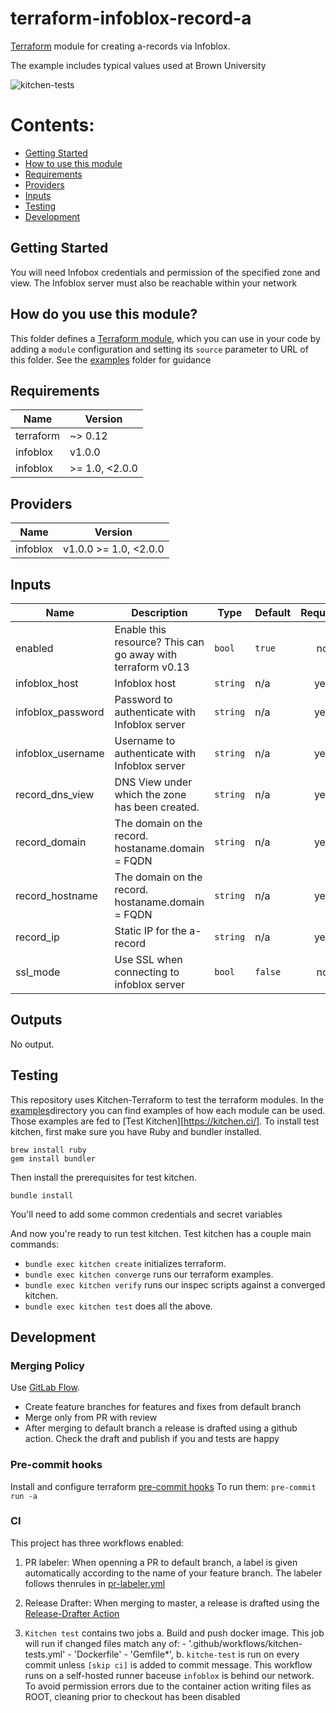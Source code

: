 # terraform-infoblox-record-a

[Terraform](https://www.terraform.io/) module for creating a-records via Infoblox.

The example includes typical values used at Brown University

<!-- update badge link below for your repo! -->
![kitchen-tests](https://github.com/BrownUniversity/terraform-infoblox-record-a/workflows/kitchen-tests/badge.svg)


# Contents:

- [Getting Started](#getting-started)
- [How to use this module](#how-to-use-this-module)
- [Requirements](#requirements)
- [Providers](#providers)
- [Inputs](#inputs)
- [Testing](#testing)
- [Development](#development)


## Getting Started

You will need Infobox credentials and permission of the specified zone and view. The Infoblox server must also be reachable within your network

## How do you use this module?

This folder defines a [Terraform module](https://www.terraform.io/docs/modules/usage.html), which you can use in your
code by adding a `module` configuration and setting its `source` parameter to URL of this folder. See the [examples](/examples) folder for guidance

<!-- BEGINNING OF PRE-COMMIT-TERRAFORM DOCS HOOK -->
## Requirements

| Name | Version |
|------|---------|
| terraform | ~> 0.12 |
| infoblox | v1.0.0 |
| infoblox | >= 1.0, <2.0.0 |

## Providers

| Name | Version |
|------|---------|
| infoblox | v1.0.0 >= 1.0, <2.0.0 |

## Inputs

| Name | Description | Type | Default | Required |
|------|-------------|------|---------|:--------:|
| enabled | Enable this resource? This can go away with terraform v0.13 | `bool` | `true` | no |
| infoblox\_host | Infoblox host | `string` | n/a | yes |
| infoblox\_password | Password to authenticate with Infoblox server | `string` | n/a | yes |
| infoblox\_username | Username to authenticate with Infoblox server | `string` | n/a | yes |
| record\_dns\_view | DNS View under which the zone has been created. | `string` | n/a | yes |
| record\_domain | The domain on the record. hostaname.domain = FQDN | `string` | n/a | yes |
| record\_hostname | The domain on the record. hostaname.domain = FQDN | `string` | n/a | yes |
| record\_ip | Static IP for the a-record | `string` | n/a | yes |
| ssl\_mode | Use SSL when connecting to infoblox server | `bool` | `false` | no |

## Outputs

No output.

<!-- END OF PRE-COMMIT-TERRAFORM DOCS HOOK -->


## Testing

This repository uses Kitchen-Terraform to test the terraform modules. In the [examples](/examples)directory you can find examples of how each module can be used. Those examples are fed to [Test Kitchen][https://kitchen.ci/]. To install test kitchen, first make sure you have Ruby and bundler installed.

```
brew install ruby
gem install bundler
```

Then install the prerequisites for test kitchen.

```
bundle install
```

You'll need to add some common credentials and secret variables

And now you're ready to run test kitchen. Test kitchen has a couple main commands:

- `bundle exec kitchen create` initializes terraform.
- `bundle exec kitchen converge` runs our terraform examples.
- `bundle exec kitchen verify` runs our inspec scripts against a converged kitchen.
- `bundle exec kitchen test` does all the above.


## Development

### Merging Policy
Use [GitLab Flow](https://docs.gitlab.com/ee/topics/gitlab_flow.html#production-branch-with-gitlab-flow).

* Create feature branches for features and fixes from default branch
* Merge only from PR with review
* After merging to default branch a release is drafted using a github action. Check the draft and publish if you and tests are happy

### Pre-commit hooks
Install and configure terraform [pre-commit hooks](https://github.com/antonbabenko/pre-commit-terraform)
To run them: `pre-commit run -a`

### CI
This project has three workflows enabled:

1. PR labeler: When openning a PR to default branch, a label is given automatically according to the name of your feature branch. The labeler follows thenrules in [pr-labeler.yml](.github/pr-labeler.yml)

2. Release Drafter: When merging to master, a release is drafted using the [Release-Drafter Action](https://github.com/marketplace/actions/release-drafter)

3. `Kitchen test` contains two jobs
    a. Build and push docker image. This job will run if changed files match any of:
        - '.github/workflows/kitchen-tests.yml'
        - 'Dockerfile'
        - 'Gemfile*', 
    b. `kitche-test` is run on every commit unless `[skip ci]` is added to commit message. This workflow runs on a self-hosted runner baceuse `infoblox` is behind our network. To avoid permission errors due to the container action writing files as ROOT, cleaning prior to checkout has been disabled

